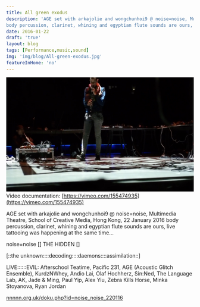 ```yaml
---
title: All green exodus
description: 'AGE set with arkajolie and wongchunhoi9 @ noise=noise, Multimedia Theatre, School of Creative Media, Hong Kong, 22 January 2016
body percussion, clarinet, whining and egyptian flute sounds are ours, live tattooing was happening at the same time...'
date: 2016-01-22
draft: 'true'
layout: blog
tags: [Performance,music,sound]
img: 'img/blog/All-green-exodus.jpg'
featureInHome: 'no'
---
```


![Alt text](/img/blog/All-green-exodus.jpg)
Video documentation: [https://vimeo.com/155474935](https://vimeo.com/155474935)


AGE set with arkajolie and wongchunhoi9 @ noise=noise, Multimedia Theatre, School of Creative Media, Hong Kong, 22 January 2016
body percussion, clarinet, whining and egyptian flute sounds are ours, live tattooing was happening at the same time...

noise=noise [] THE HIDDEN []

[::the unknown::::decoding::::daemons::::assimilation::]

LIVE::::::EVIL: Afterschool Teatime, Pacific 231, AGE (Acoustic Glitch Ensemble), KurdzNWhey, Andio Lai, Olaf Hochherz, Sin:Ned, The Language Lab, AK, Jade & Ming, Paul Yip, Alex Yiu, Zebra Kills Horse, Minka Stoyanova, Ryan Jordan

[nnnnn.org.uk/doku.php?id=noise_noise_220116](https://nnnnn.org.uk/doku.php?id=noise_noise_220116)